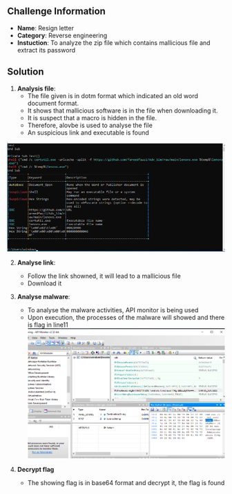 ## Challenge Information
- **Name**: Resign letter
- **Category**: Reverse engineering
- **Instuction**: To analyze the zip file which contains mallicious file and extract its password

## Solution
1. **Analysis file**:
    - The file given is in dotm format which indicated an old word document format.
    - It shows that mallicious software is in the file when downloading it.
    - It is suspect that a macro is hidden in the file.
    - Therefore, alovbe is used to analyse the file
    - An suspicious link and executable is found

![Alt text](image.png)

2. **Analyse link**:
    - Follow the link showned, it will lead to a mallicious file
    - Download it 

3. **Analyse malware**:
    - To analyse the malware activities, API monitor is being used
    - Upon execution, the processes of the malware will showed and there is flag in line11
![Alt text](image-2.png)

4. **Decrypt flag**
    - The showing flag is in base64 format and decrypt it, the flag is found